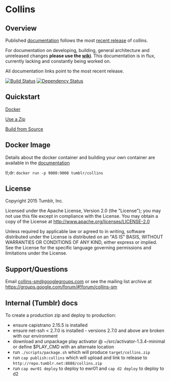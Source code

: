 # Collins

## Overview

Published [documentation](https://tumblr.github.io/collins) follows the most [recent release](https://tumblr.github.io/collins/downloads.html) of collins.

For documentation on developing, building, general architecture and unreleased changes **please use the [wiki](https://github.com/tumblr/collins/wiki)**. This documentation is in flux, currently lacking and constantly being worked on.

All documentation links point to the most recent release.

[![Build Status](https://travis-ci.org/tumblr/collins.png?branch=master)](https://travis-ci.org/tumblr/collins)
[![Dependency Status](https://www.versioneye.com/user/projects/555e7598393564000d040000/badge.svg?style=flat)](https://www.versioneye.com/user/projects/555e7598393564000d040000)

## Quickstart

[Docker](https://tumblr.github.io/collins/#quickstart-docker)

[Use a Zip](https://tumblr.github.io/collins/#quickstart-zip)

[Build from Source](https://tumblr.github.io/collins/#quickstart-source)

## Docker Image

Details about the docker container and building your own container are available in the [documentation](http://tumblr.github.io/collins/index.html#docker)

tl;dr: ```docker run -p 9000:9000 tumblr/collins```

## License

Copyright 2015 Tumblr, Inc.

Licensed under the Apache License, Version 2.0 (the "License");
you may not use this file except in compliance with the License.
You may obtain a copy of the License at http://www.apache.org/licenses/LICENSE-2.0

Unless required by applicable law or agreed to in writing, software
distributed under the License is distributed on an "AS IS" BASIS,
WITHOUT WARRANTIES OR CONDITIONS OF ANY KIND, either express or implied.
See the License for the specific language governing permissions and
limitations under the License.

## Support/Questions

Email collins-sm@googlegroups.com or see the mailing list archive at https://groups.google.com/forum/#!forum/collins-sm

## Internal (Tumblr) docs

To create a production zip and deploy to production:
  - ensure capistrano 2.15.5 is installed
  - ensure net-ssh < 2.7.0 is installed - versions 2.7.0 and above are broken with our environment
  - download and unpackage play activator @ ~/src/activator-1.3.4-minimal or define $PLAY_CMD with an alternate location
  - run `./scripts/package.sh` which will produce `target/collins.zip`
  - run `cap publish:collins` which will upload and link to release to `http://repo.tumblr.net:8888/collins.zip`
  - run `cap ewr01 deploy` to deploy to ewr01 and `cap d2 deploy` to deploy to d2
